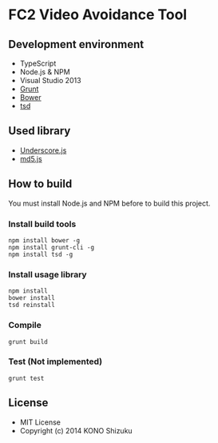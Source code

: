 FC2 Video Avoidance Tool
==================
<!--
[![Build Status](https://travis-ci.org/shizuku613/NosubDownloader.svg?branch=master)](https://travis-ci.org/shizuku613/NosubDownloader)
-->

## Development environment
* TypeScript
* Node.js & NPM
* Visual Studio 2013
* [Grunt](http://gruntjs.com)
* [Bower](http://bower.io)
* [tsd](http://definitelytyped.org/tsd/)
<!--
* [Travis CI](https://travis-ci.org)
* -->

## Used library
* [Underscore.js](http://underscorejs.org)
* [md5.js](http://labs.cybozu.co.jp/blog/mitsunari/2007/07/md5js_1.html)

## How to build
You must install Node.js and NPM before to build this project.

### Install build tools
```
npm install bower -g
npm install grunt-cli -g
npm install tsd -g
```

### Install usage library
```
npm install
bower install
tsd reinstall
```

### Compile
```
grunt build
```

### Test (Not implemented)
```
grunt test
```


## License
* MIT License
* Copyright (c) 2014 KONO Shizuku